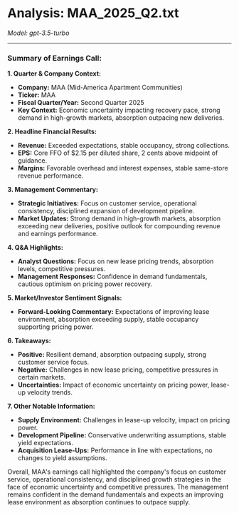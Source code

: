 # Analysis: MAA_2025_Q2.txt

*Model: gpt-3.5-turbo*

---

### Summary of Earnings Call:

**1. Quarter & Company Context:**
- **Company:** MAA (Mid-America Apartment Communities)
- **Ticker:** MAA
- **Fiscal Quarter/Year:** Second Quarter 2025
- **Key Context:** Economic uncertainty impacting recovery pace, strong demand in high-growth markets, absorption outpacing new deliveries.

**2. Headline Financial Results:**
- **Revenue:** Exceeded expectations, stable occupancy, strong collections.
- **EPS:** Core FFO of $2.15 per diluted share, 2 cents above midpoint of guidance.
- **Margins:** Favorable overhead and interest expenses, stable same-store revenue performance.

**3. Management Commentary:**
- **Strategic Initiatives:** Focus on customer service, operational consistency, disciplined expansion of development pipeline.
- **Market Updates:** Strong demand in high-growth markets, absorption exceeding new deliveries, positive outlook for compounding revenue and earnings performance.

**4. Q&A Highlights:**
- **Analyst Questions:** Focus on new lease pricing trends, absorption levels, competitive pressures.
- **Management Responses:** Confidence in demand fundamentals, cautious optimism on pricing power recovery.

**5. Market/Investor Sentiment Signals:**
- **Forward-Looking Commentary:** Expectations of improving lease environment, absorption exceeding supply, stable occupancy supporting pricing power.

**6. Takeaways:**
- **Positive:** Resilient demand, absorption outpacing supply, strong customer service focus.
- **Negative:** Challenges in new lease pricing, competitive pressures in certain markets.
- **Uncertainties:** Impact of economic uncertainty on pricing power, lease-up velocity trends.

**7. Other Notable Information:**
- **Supply Environment:** Challenges in lease-up velocity, impact on pricing power.
- **Development Pipeline:** Conservative underwriting assumptions, stable yield expectations.
- **Acquisition Lease-Ups:** Performance in line with expectations, no changes to yield assumptions.

Overall, MAA's earnings call highlighted the company's focus on customer service, operational consistency, and disciplined growth strategies in the face of economic uncertainty and competitive pressures. The management remains confident in the demand fundamentals and expects an improving lease environment as absorption continues to outpace supply.